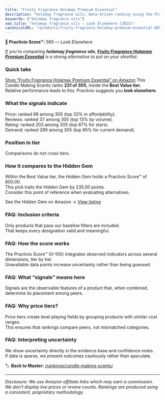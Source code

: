 ```yaml
---
title: "Fruity Fragrance Holamay Premium Essential"
description: "holamay fragrance oils: Data-driven ranking using the Practivio Score™. Positioned by quality, value, demand, findability, momentum."
keywords: ["holamay fragrance oils"]
seo_title: "holamay fragrance oils — Look Elsewhere (2025)"
canonicalURL: "/products/fruity-fragrance-holamay-premium-essential-B09P1DNRHM/"
---
```


**🚫 Practivio Score™:** 565 — _Look Elsewhere_


*If you're comparing **holamay fragrance oils**, **[Fruity Fragrance Holamay Premium Essential](https://www.amazon.com/dp/B09P1DNRHM?tag=practivio-20)** is a strong alternative to put on your shortlist.*
### Quick take
[Shop “Fruity Fragrance Holamay Premium Essential” on Amazon](https://www.amazon.com/dp/B09P1DNRHM?tag=practivio-20)
This Candle Making Scents ranks **231 of 305**, inside the **Best Value tier**.  
Relative performance leads to this: Practivio suggests you **look elsewhere**.

### What the signals indicate
Price: ranked 98 among 305 (top 33% in affordability).  
Reviews: ranked 37 among 305 (top 13% by volume).  
Rating: ranked 203 among 305 (top 67% for stars).  
Demand: ranked 289 among 305 (top 95% for current demand).

### Position in tier
Comparisons do not cross tiers.

### How it compares to the Hidden Gem
Within the Best Value tier, the Hidden Gem holds a Practivio Score™ of 800.00.  
This pick trails the Hidden Gem by 235.00 points.  
Consider this point of reference when evaluating alternatives.  

See the Hidden Gem on Amazon → [View listing](https://www.amazon.com/dp/B0F18RY1FR?tag=practivio-20)

### FAQ: Inclusion criteria
Only products that pass our baseline filters are included.  
That keeps every designation valid and meaningful.

### FAQ: How the score works
The Practivio Score™ (0–100) integrates observed indicators across several dimensions, tier by tier.  
Unavailable data points increase uncertainty rather than being guessed.

### FAQ: What “signals” means here
Signals are the observable features of a product that, when combined, determine its placement among peers.

### FAQ: Why price tiers?
Price tiers create level playing fields by grouping products with similar cost ranges.  
This ensures that rankings compare peers, not mismatched categories.

### FAQ: Interpreting uncertainty
We show uncertainty directly in the evidence base and confidence notes.  
If data is sparse, we present outcomes cautiously rather than speculate.


🏷️ **Back to Master:** [/rankings/candle-making-scents/](/rankings/candle-making-scents/)

---
_Disclosure: We use Amazon affiliate links which may earn a commission. We don’t display live prices or review counts. Rankings are produced using a consistent, proprietary methodology._
